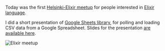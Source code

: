 
Today was the first [Helsinki-Elixir meetup](http://www.meetup.com/Helsinki-Elixir) for people interested in [Elixir language](http://elixir-lang.org/).

I did a short presentation of [Google Sheets library](https://github.com/GrandCru/GoogleSheets), for polling and loading CSV data from a Google Spreadsheet. Slides for the presentation [are available here](http://mod.fi/data/googlesheets/index.html).

![Elixir meetup](/images/elixir-meetup.jpg)